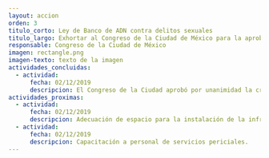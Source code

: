 ```yaml
---
layout: accion
orden: 3
titulo_corto: Ley de Banco de ADN contra delitos sexuales
titulo_largo: Exhortar al Congreso de la Ciudad de México para la aprobación de la iniciativa de ley por la que se crea el Banco de ADN para uso forense para la persecución de delitos sexuales
responsable: Congreso de la Ciudad de México
imagen: rectangle.png
imagen-texto: texto de la imagen
actividades_concluidas:
  - actividad:
      fecha: 02/12/2019
      descripcion: El Congreso de la Ciudad aprobó por unanimidad la creación del Banco de ADN para uso forense de la Ciudad de México, la adición de una Ley de Centros de Reclusión y la reforma al artículo del Sistema de Seguridad Ciudadana en materia de registro de identificación biométrica.
actividades_proximas:
  - actividad:
      fecha: 02/12/2019
      descripcion: Adecuación de espacio para la instalación de la infraestructura y equipamiento necesario.
  - actividad:
      fecha: 02/12/2019
      descripcion: Capacitación a personal de servicios periciales.  
---
```

